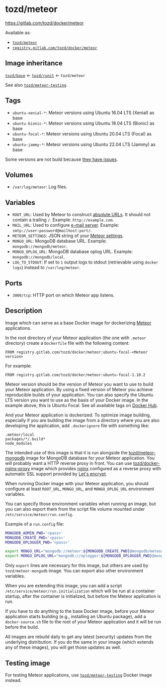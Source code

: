 # tozd/meteor

<https://gitlab.com/tozd/docker/meteor>

Available as:

- [`tozd/meteor`](https://hub.docker.com/r/tozd/meteor)
- [`registry.gitlab.com/tozd/docker/meteor`](https://gitlab.com/tozd/docker/meteor/container_registry)

## Image inheritance

[`tozd/base`](https://gitlab.com/tozd/docker/base) ← [`tozd/runit`](https://gitlab.com/tozd/docker/runit) ← `tozd/meteor`

See also [`tozd/meteor-testing`](https://gitlab.com/tozd/docker/meteor-testing).

## Tags

- `ubuntu-xenial-*`: Meteor versions using Ubuntu 16.04 LTS (Xenial) as base
- `ubuntu-bionic-*`: Meteor versions using Ubuntu 18.04 LTS (Bionic) as base
- `ubuntu-focal-*`: Meteor versions using Ubuntu 20.04 LTS (Focal) as base
- `ubuntu-jammy-*`: Meteor versions using Ubuntu 22.04 LTS (Jammy) as base

Some versions are not build because [they have issues](./blocklist.txt).

## Volumes

- `/var/log/meteor`: Log files.

## Variables

- `ROOT_URL`: Used by Meteor to construct [absolute URLs](http://docs.meteor.com/#/full/meteor_absoluteurl).
  It should not contain a trailing `/`. Example: `http://example.com`.
- `MAIL_URL`: Used to configure [e-mail server](http://docs.meteor.com/#/full/email).
  Example: `smtp://user:password@mailhost:port/`.
- `METEOR_SETTINGS`: JSON string of your [Meteor settings](http://docs.meteor.com/#/full/meteor_settings).
- `MONGO_URL`: MongoDB database URL. Example: `mongodb://mongodb/meteor`.
- `MONGO_OPLOG_URL`: MongoDB database oplog URL. Example: `mongodb://mongodb/local`.
- `LOG_TO_STDOUT`: If set to `1` output logs to stdout (retrievable using `docker logs`) instead to `/var/log/meteor`.

## Ports

- `3000/tcp`: HTTP port on which Meteor app listens.

## Description

Image which can serve as a base Docker image for dockerizing [Meteor](https://www.meteor.com/) applications.

In the root directory of your Meteor application (the one with `.meteor` directory) create a `Dockerfile` file
with the following content:

```
FROM registry.gitlab.com/tozd/docker/meteor:ubuntu-focal-<Meteor version>
```

For example:

```
FROM registry.gitlab.com/tozd/docker/meteor:ubuntu-focal-1.10.2
```

Meteor version should be the version of Meteor you want to use to build your Meteor application.
By using a fixed version of Meteor you achieve reproducible builds of your application.
You can also specify the Ubuntu LTS version you want to use as the basis of your Docker image.
In the example above, this is Ubuntu Focal.
See all available tags on [Docker Hub](https://hub.docker.com/repository/docker/tozd/meteor/tags).

And your Meteor application is dockerized. To optimize image building, especially if you are building the image from a directory where you are also developing the application, add `.dockerignore` file with something like:

```
.meteor/local
packages/*/.build*
node_modules
```

The intended use of this image is that it is run alongside the
[tozd/meteor-mongodb](https://gitlab.com/tozd/docker/meteor-mongodb) image for MongoDB database for your Meteor
application. You will probably want a HTTP reverse proxy in front. You can use [tozd/docker-nginx-proxy](https://gitlab.com/tozd/docker/nginx-proxy) image which provides [nginx](https://nginx.org/) configured as a reverse proxy with automatic SSL support provided by [Let's encrypt](https://letsencrypt.org/).

When running Docker image with your Meteor application, you should configure at least `ROOT_URL`, `MONGO_URL`, and `MONGO_OPLOG_URL` environment variables.

You can specify those environment variables when running an image, but you can also export them from the script
file volume mounted under `/etc/service/meteor/run.config`.

Example of a `run.config` file:

```bash
MONGODB_ADMIN_PWD='<pass>'
MONGODB_CREATE_PWD='<pass>'
MONGODB_OPLOGGER_PWD='<pass>'

export MONGO_URL="mongodb://meteor:${MONGODB_CREATE_PWD}@mongodb/meteor"
export MONGO_OPLOG_URL="mongodb://oplogger:${MONGODB_OPLOGGER_PWD}@mongodb/local?authSource=admin"
```

Only `export` lines are necessary for this image, but others are used by `tozd/meteor-mongodb` image.
You can export also other environment variables.

When you are extending this image, you can add a script `/etc/service/meteor/run.initialization`
which will be run at a container startup, after the container is initialized, but before the
Meteor application is run.

If you have to do anything to the base Docker image, before your Meteor application starts building (e.g., installing
an Ubuntu package), add a `docker-source.sh` file to the root of your Meteor application and it will be run
before the build.

All images are rebuild daily to get any latest (security) updates from
the underlying distribution.
If you do the same in your image (which extends any of these images), you will
get those updates as well.

## Testing image

For testing Meteor applications, use [`tozd/meteor-testing`](https://gitlab.com/tozd/docker/meteor-testing) Docker image instead.
